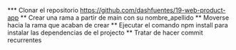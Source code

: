 *** Clonar el repositorio https://github.com/dashfuentes/19-web-product-app
** Crear una rama a partir de main con su nombre_apellido
** Moverse hacia la rama que acaban de crear
** Ejecutar el comando npm install para instalar las dependencias de el projecto
** Tratar de hacer commit recurrentes